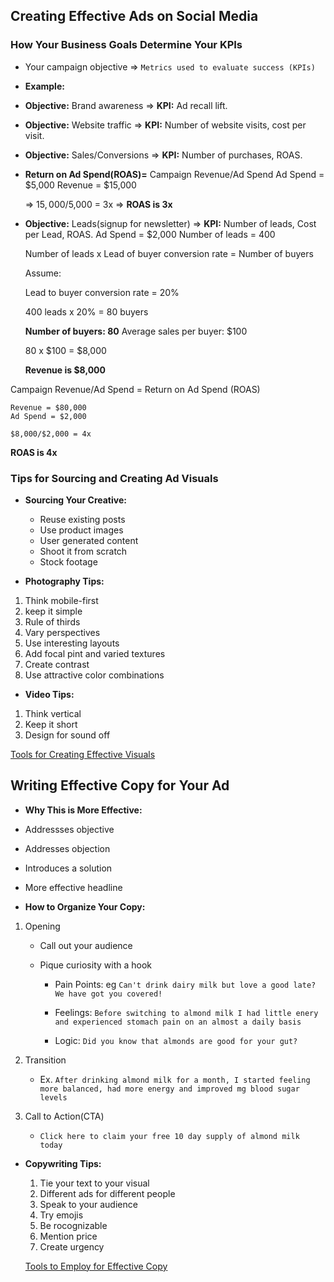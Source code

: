 ## Creating Effective Ads on Social Media

### How Your Business Goals Determine Your KPIs

- Your campaign objective => `Metrics used to evaluate success (KPIs)`
- **Example:**
- **Objective:** Brand awareness => **KPI:** Ad recall lift.
- **Objective:** Website traffic => **KPI:** Number of website visits, cost per visit.
- **Objective:** Sales/Conversions => **KPI:** Number of purchases, ROAS.
- **Return on Ad Spend(ROAS)=** Campaign Revenue/Ad Spend
  Ad Spend = $5,000
  Revenue = $15,000

  => $15,000/$5,000 = 3x
  => **ROAS is 3x**

- **Objective:** Leads(signup for newsletter) => **KPI:** Number of leads, Cost per Lead, ROAS.
  Ad Spend = $2,000
  Number of leads = 400

  Number of leads x Lead of buyer
  conversion rate = Number of buyers

  Assume:

  Lead to buyer conversion rate = 20%

  400 leads x 20% = 80 buyers

  **Number of buyers: 80**
  Average sales per buyer: $100

  80 x $100 = $8,000

  **Revenue is $8,000**

Campaign Revenue/Ad Spend = Return on Ad Spend (ROAS)

    Revenue = $80,000
    Ad Spend = $2,000

    $8,000/$2,000 = 4x

**ROAS is 4x**

### Tips for Sourcing and Creating Ad Visuals

- **Sourcing Your Creative:**

  - Reuse existing posts
  - Use product images
  - User generated content
  - Shoot it from scratch
  - Stock footage

- **Photography Tips:**

1. Think mobile-first
2. keep it simple
3. Rule of thirds
4. Vary perspectives
5. Use interesting layouts
6. Add focal pint and varied textures
7. Create contrast
8. Use attractive color combinations

- **Video Tips:**

1. Think vertical
2. Keep it short
3. Design for sound off

[Tools for Creating Effective Visuals](https://www.coursera.org/learn/social-media-advertising-fundamentals/supplement/SMGZ7/tools-for-creating-effective-visuals)

## Writing Effective Copy for Your Ad

- **Why This is More Effective:**
- Addressses objective
- Addresses objection
- Introduces a solution
- More effective headline

- **How to Organize Your Copy:**

1. Opening

   - Call out your audience
   - Pique curiosity with a hook

     - Pain Points: eg `Can't drink dairy milk but love a good late? We have got you covered!`
     - Feelings: `Before switching to almond milk I had little enery and experienced stomach pain on an almost a daily basis`

     - Logic: `Did you know that almonds are good for your gut?`

2. Transition

   - Ex.
     `After drinking almond milk for a month, I started feeling more balanced, had more energy and improved mg blood sugar levels`

3. Call to Action(CTA)
   - `Click here to claim your free 10 day supply of almond milk today`

- **Copywriting Tips:**

  1. Tie your text to your visual
  2. Different ads for different people
  3. Speak to your audience
  4. Try emojis
  5. Be rocognizable
  6. Mention price
  7. Create urgency

  [Tools to Employ for Effective Copy](https://www.coursera.org/learn/social-media-advertising-fundamentals/supplement/dQkUr/tools-to-employ-for-effective-copy)
